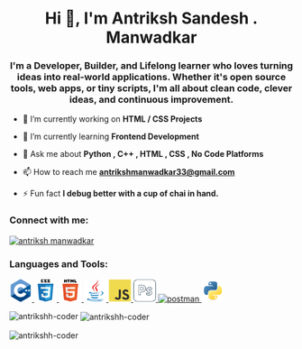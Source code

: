 <h1 align="center">Hi 👋, I'm Antriksh Sandesh . Manwadkar</h1>
<h3 align="center">I'm a Developer, Builder, and Lifelong learner who loves turning ideas into real-world applications. Whether it's open source tools, web apps, or tiny scripts, I'm all about clean code, clever ideas, and continuous improvement.</h3>

- 🔭 I’m currently working on **HTML / CSS Projects**

- 🌱 I’m currently learning **Frontend Development**

- 💬 Ask me about **Python , C++ , HTML , CSS , No Code Platforms**

- 📫 How to reach me **antrikshmanwadkar33@gmail.com**

- ⚡ Fun fact **I debug better with a cup of chai in hand.**

<h3 align="left">Connect with me:</h3>
<p align="left">
<a href="https://linkedin.com/in/antriksh manwadkar" target="blank"><img align="center" src="https://raw.githubusercontent.com/rahuldkjain/github-profile-readme-generator/master/src/images/icons/Social/linked-in-alt.svg" alt="antriksh manwadkar" height="30" width="40" /></a>
</p>

<h3 align="left">Languages and Tools:</h3>
<p align="left"> <a href="https://www.w3schools.com/cpp/" target="_blank" rel="noreferrer"> <img src="https://raw.githubusercontent.com/devicons/devicon/master/icons/cplusplus/cplusplus-original.svg" alt="cplusplus" width="40" height="40"/> </a> <a href="https://www.w3schools.com/css/" target="_blank" rel="noreferrer"> <img src="https://raw.githubusercontent.com/devicons/devicon/master/icons/css3/css3-original-wordmark.svg" alt="css3" width="40" height="40"/> </a> <a href="https://www.w3.org/html/" target="_blank" rel="noreferrer"> <img src="https://raw.githubusercontent.com/devicons/devicon/master/icons/html5/html5-original-wordmark.svg" alt="html5" width="40" height="40"/> </a> <a href="https://www.java.com" target="_blank" rel="noreferrer"> <img src="https://raw.githubusercontent.com/devicons/devicon/master/icons/java/java-original.svg" alt="java" width="40" height="40"/> </a> <a href="https://developer.mozilla.org/en-US/docs/Web/JavaScript" target="_blank" rel="noreferrer"> <img src="https://raw.githubusercontent.com/devicons/devicon/master/icons/javascript/javascript-original.svg" alt="javascript" width="40" height="40"/> </a> <a href="https://www.photoshop.com/en" target="_blank" rel="noreferrer"> <img src="https://raw.githubusercontent.com/devicons/devicon/master/icons/photoshop/photoshop-line.svg" alt="photoshop" width="40" height="40"/> </a> <a href="https://postman.com" target="_blank" rel="noreferrer"> <img src="https://www.vectorlogo.zone/logos/getpostman/getpostman-icon.svg" alt="postman" width="40" height="40"/> </a> <a href="https://www.python.org" target="_blank" rel="noreferrer"> <img src="https://raw.githubusercontent.com/devicons/devicon/master/icons/python/python-original.svg" alt="python" width="40" height="40"/> </a> </p>

<p><img align="left" src="https://github-readme-stats.vercel.app/api/top-langs?username=antrikshh-coder&show_icons=true&locale=en&layout=compact" alt="antrikshh-coder" /></p>

<p>&nbsp;<img align="center" src="https://github-readme-stats.vercel.app/api?username=antrikshh-coder&show_icons=true&locale=en" alt="antrikshh-coder" /></p>

<p><img align="center" src="https://github-readme-streak-stats.herokuapp.com/?user=antrikshh-coder&" alt="antrikshh-coder" /></p>
